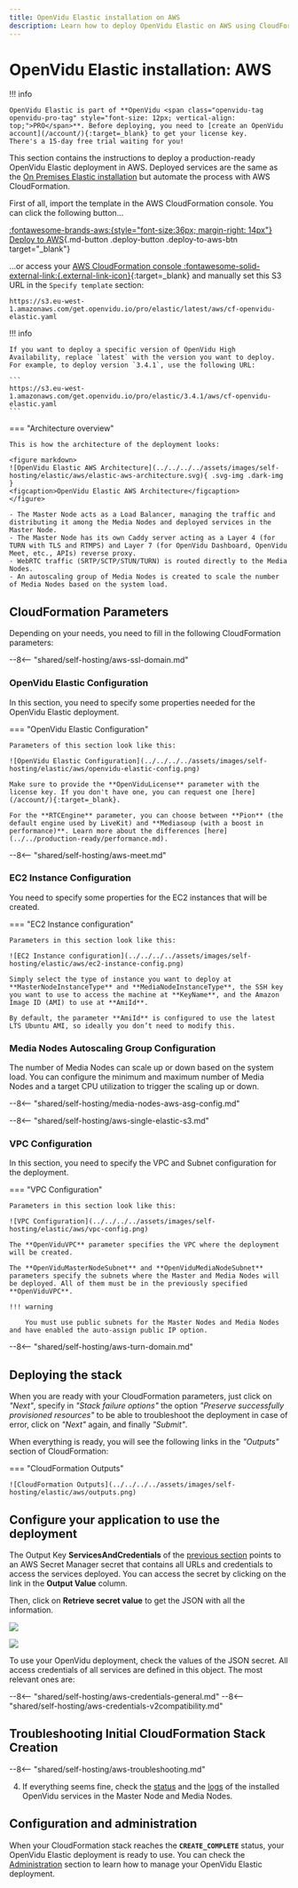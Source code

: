 ```yaml
---
title: OpenVidu Elastic installation on AWS
description: Learn how to deploy OpenVidu Elastic on AWS using CloudFormation
---
```


# OpenVidu Elastic installation: AWS

!!! info
    
    OpenVidu Elastic is part of **OpenVidu <span class="openvidu-tag openvidu-pro-tag" style="font-size: 12px; vertical-align: top;">PRO</span>**. Before deploying, you need to [create an OpenVidu account](/account/){:target=_blank} to get your license key.
    There's a 15-day free trial waiting for you!

This section contains the instructions to deploy a production-ready OpenVidu Elastic deployment in AWS. Deployed services are the same as the [On Premises Elastic installation](../on-premises/install.md) but automate the process with AWS CloudFormation.

First of all, import the template in the AWS CloudFormation console. You can click the following button...

[:fontawesome-brands-aws:{style="font-size:36px; margin-right: 14px"} Deploy to AWS](https://console.aws.amazon.com/cloudformation/home?#/stacks/new?stackName=OpenViduElastic&templateURL=https://s3.eu-west-1.amazonaws.com/get.openvidu.io/pro/elastic/latest/aws/cf-openvidu-elastic.yaml){.md-button .deploy-button .deploy-to-aws-btn target="_blank"}

...or access your [AWS CloudFormation console :fontawesome-solid-external-link:{.external-link-icon}](https://console.aws.amazon.com/cloudformation/home?#/stacks/new){:target=_blank} and manually set this S3 URL in the `Specify template` section:

```
https://s3.eu-west-1.amazonaws.com/get.openvidu.io/pro/elastic/latest/aws/cf-openvidu-elastic.yaml
```

!!! info
    
    If you want to deploy a specific version of OpenVidu High Availability, replace `latest` with the version you want to deploy. For example, to deploy version `3.4.1`, use the following URL:

    ```
    https://s3.eu-west-1.amazonaws.com/get.openvidu.io/pro/elastic/3.4.1/aws/cf-openvidu-elastic.yaml
    ```

=== "Architecture overview"

    This is how the architecture of the deployment looks:

    <figure markdown>
    ![OpenVidu Elastic AWS Architecture](../../../../assets/images/self-hosting/elastic/aws/elastic-aws-architecture.svg){ .svg-img .dark-img }
    <figcaption>OpenVidu Elastic AWS Architecture</figcaption>
    </figure>

    - The Master Node acts as a Load Balancer, managing the traffic and distributing it among the Media Nodes and deployed services in the Master Node.
    - The Master Node has its own Caddy server acting as a Layer 4 (for TURN with TLS and RTMPS) and Layer 7 (for OpenVidu Dashboard, OpenVidu Meet, etc., APIs) reverse proxy.
    - WebRTC traffic (SRTP/SCTP/STUN/TURN) is routed directly to the Media Nodes.
    - An autoscaling group of Media Nodes is created to scale the number of Media Nodes based on the system load.

## CloudFormation Parameters

Depending on your needs, you need to fill in the following CloudFormation parameters:

--8<-- "shared/self-hosting/aws-ssl-domain.md"

### OpenVidu Elastic Configuration

In this section, you need to specify some properties needed for the OpenVidu Elastic deployment.

=== "OpenVidu Elastic Configuration"

    Parameters of this section look like this:

    ![OpenVidu Elastic Configuration](../../../../assets/images/self-hosting/elastic/aws/openvidu-elastic-config.png)

    Make sure to provide the **OpenViduLicense** parameter with the license key. If you don't have one, you can request one [here](/account/){:target=_blank}.

    For the **RTCEngine** parameter, you can choose between **Pion** (the default engine used by LiveKit) and **Mediasoup (with a boost in performance)**. Learn more about the differences [here](../../production-ready/performance.md).

--8<-- "shared/self-hosting/aws-meet.md"

### EC2 Instance Configuration

You need to specify some properties for the EC2 instances that will be created.

=== "EC2 Instance configuration"

    Parameters in this section look like this:

    ![EC2 Instance configuration](../../../../assets/images/self-hosting/elastic/aws/ec2-instance-config.png)

    Simply select the type of instance you want to deploy at **MasterNodeInstanceType** and **MediaNodeInstanceType**, the SSH key you want to use to access the machine at **KeyName**, and the Amazon Image ID (AMI) to use at **AmiId**.

    By default, the parameter **AmiId** is configured to use the latest LTS Ubuntu AMI, so ideally you don’t need to modify this.

### Media Nodes Autoscaling Group Configuration

The number of Media Nodes can scale up or down based on the system load. You can configure the minimum and maximum number of Media Nodes and a target CPU utilization to trigger the scaling up or down.

--8<-- "shared/self-hosting/media-nodes-aws-asg-config.md"

--8<-- "shared/self-hosting/aws-single-elastic-s3.md"

### VPC Configuration

In this section, you need to specify the VPC and Subnet configuration for the deployment.

=== "VPC Configuration"

    Parameters in this section look like this:

    ![VPC Configuration](../../../../assets/images/self-hosting/elastic/aws/vpc-config.png)

    The **OpenViduVPC** parameter specifies the VPC where the deployment will be created.

    The **OpenViduMasterNodeSubnet** and **OpenViduMediaNodeSubnet** parameters specify the subnets where the Master and Media Nodes will be deployed. All of them must be in the previously specified **OpenViduVPC**.

    !!! warning
        
        You must use public subnets for the Master Nodes and Media Nodes and have enabled the auto-assign public IP option.

--8<-- "shared/self-hosting/aws-turn-domain.md"

## Deploying the stack

When you are ready with your CloudFormation parameters, just click on _"Next"_, specify in _"Stack failure options"_ the option _"Preserve successfully provisioned resources"_ to be able to troubleshoot the deployment in case of error, click on _"Next"_ again, and finally _"Submit"_.

When everything is ready, you will see the following links in the _"Outputs"_ section of CloudFormation:

=== "CloudFormation Outputs"

    ![CloudFormation Outputs](../../../../assets/images/self-hosting/elastic/aws/outputs.png)

## Configure your application to use the deployment

The Output Key **ServicesAndCredentials** of the [previous section](#deploying-the-stack) points to an AWS Secret Manager secret that contains all URLs and credentials to access the services deployed. You can access the secret by clicking on the link in the **Output Value** column.

Then, click on **Retrieve secret value** to get the JSON with all the information.

<div class="grid-container">

<div class="grid-50"><p><a class="glightbox" href="../../../../../assets/images/self-hosting/elastic/aws/1-secrets-retrieve.png" data-type="image" data-desc-position="bottom"><img src="../../../../../assets/images/self-hosting/elastic/aws/1-secrets-retrieve.png" loading="lazy"/></a></p></div>

<div class="grid-50"><p><a class="glightbox" href="../../../../../assets/images/self-hosting/elastic/aws/2-secrets.png" data-type="image" data-desc-position="bottom"><img src="../../../../../assets/images/self-hosting/elastic/aws/2-secrets.png" loading="lazy"/></a></p></div>

</div>

To use your OpenVidu deployment, check the values of the JSON secret. All access credentials of all services are defined in this object. The most relevant ones are:

--8<-- "shared/self-hosting/aws-credentials-general.md"
--8<-- "shared/self-hosting/aws-credentials-v2compatibility.md"

## Troubleshooting Initial CloudFormation Stack Creation

--8<-- "shared/self-hosting/aws-troubleshooting.md"

4. If everything seems fine, check the [status](../on-premises/admin.md#checking-the-status-of-services) and the [logs](../on-premises/admin.md#checking-logs) of the installed OpenVidu services in the Master Node and Media Nodes.

## Configuration and administration

When your CloudFormation stack reaches the **`CREATE_COMPLETE`** status, your OpenVidu Elastic deployment is ready to use. You can check the [Administration](./admin.md) section to learn how to manage your OpenVidu Elastic deployment.
